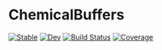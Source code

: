# ChemicalBuffers

[![Stable](https://img.shields.io/badge/docs-stable-blue.svg)](https://tp2750.github.io/ChemicalBuffers.jl/stable/)
[![Dev](https://img.shields.io/badge/docs-dev-blue.svg)](https://tp2750.github.io/ChemicalBuffers.jl/dev/)
[![Build Status](https://github.com/tp2750/ChemicalBuffers.jl/actions/workflows/CI.yml/badge.svg?branch=main)](https://github.com/tp2750/ChemicalBuffers.jl/actions/workflows/CI.yml?query=branch%3Amain)
[![Coverage](https://codecov.io/gh/tp2750/ChemicalBuffers.jl/branch/main/graph/badge.svg)](https://codecov.io/gh/tp2750/ChemicalBuffers.jl)
